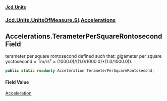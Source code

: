 #### [Jcd.Units](index 'index')
### [Jcd.Units.UnitsOfMeasure.SI](Jcd.Units.UnitsOfMeasure.SI 'Jcd.Units.UnitsOfMeasure.SI').[Accelerations](Accelerations 'Jcd.Units.UnitsOfMeasure.SI.Accelerations')

## Accelerations.TerameterPerSquareRontosecond Field

terameter per square rontosecond defined such that: gigameter per square yoctosecond = Tm/rs² ×
(1000.0)/((1.0/1000.0)*(1.0/1000.0)).

```csharp
public static readonly Acceleration TerameterPerSquareRontosecond;
```

#### Field Value
[Acceleration](Acceleration 'Jcd.Units.UnitTypes.Acceleration')
